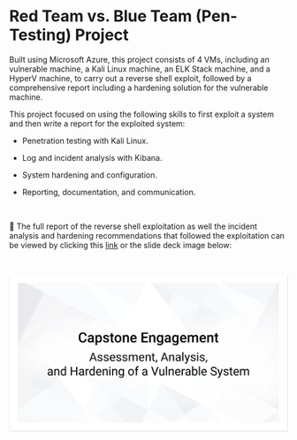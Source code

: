 # Red Team vs. Blue Team (Pen-Testing) Project

Built using Microsoft Azure, this project consists of 4 VMs, including an vulnerable machine, a Kali Linux machine, an ELK Stack machine, and a HyperV machine, to carry out a reverse shell exploit, followed by a comprehensive report including a hardening solution for the vulnerable machine.

This project focused on using the following skills to first exploit a system and then write a report for the exploited system:

- Penetration testing with Kali Linux.

- Log and incident analysis with Kibana.

- System hardening and configuration.

- Reporting, documentation, and communication.


<br />

🔗 The full report of the reverse shell exploitation as well the incident analysis and hardening recommendations that followed the exploitation can be viewed by clicking this [link](https://github.com/juliannatetreault/RedTeam-vs-BlueTeam-Project/blob/3f78cc72dc7adf57c099fb97d47128859254357b/Project_2__Capstone_Engagement.pptx.pdf) or the slide deck image below:

<br />

[![Red Team vs. Blue Team Slide Deck - Image of First Slide](https://github.com/juliannatetreault/RedTeam-vs-BlueTeam-Project/blob/3f78cc72dc7adf57c099fb97d47128859254357b/Capstone%20Engagment%20Image.png)](https://github.com/juliannatetreault/RedTeam-vs-BlueTeam-Project/blob/3f78cc72dc7adf57c099fb97d47128859254357b/Project_2__Capstone_Engagement.pptx.pdf)
